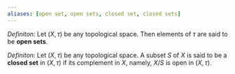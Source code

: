 ```yaml
---
aliases: [open set, open sets, closed set, closed sets]
---
```

*Definiton:* Let ($X,\tau$) be any topological space. Then elements of $\tau$ are said to be **open sets**.

*Definiton:* Let ($X,\tau$) be any topological space. A subset $S$ of $X$ is said to be a **closed set** in ($X,\tau$) if its complement in $X$, namely, $X/S$ is open in ($X,\tau$).